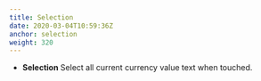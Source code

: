 ```yaml
---
title: Selection
date: 2020-03-04T10:59:36Z
anchor: selection
weight: 320
---
```


* **Selection** Select all current currency value text when touched.
